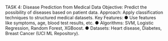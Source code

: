 TASK 4: Disease Prediction from Medical Data
Objective: Predict the possibility of diseases based on patient data.
Approach: Apply classification techniques to structured medical datasets.
Key Features:
● Use features like symptoms, age, blood test results, etc.
● Algorithms: SVM, Logistic Regression, Random Forest, XGBoost.
● Datasets: Heart disease, Diabetes, Breast Cancer (UCI ML Repository).
